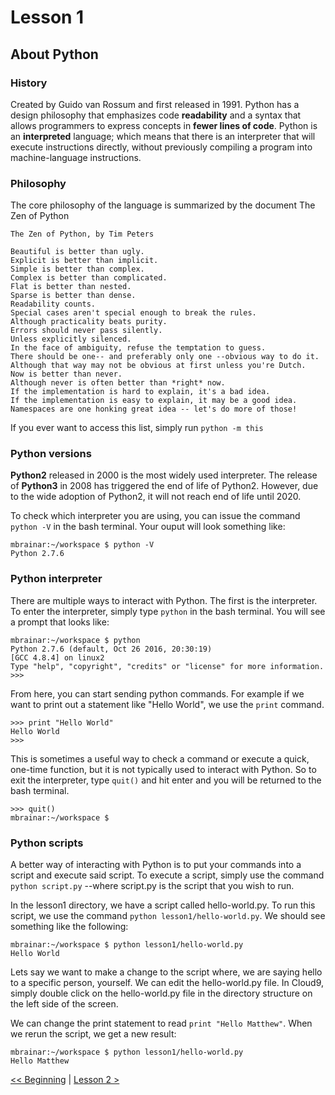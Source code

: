 # Lesson 1

## About Python

### History

Created by Guido van Rossum and first released in 1991. Python has a design
philosophy that emphasizes code **readability** and a syntax that allows 
programmers to express concepts in **fewer lines of code**. Python is an 
**interpreted** language; which means that there is an interpreter that will 
execute instructions directly, without previously compiling a program into 
machine-language instructions.

### Philosophy

The core philosophy of the language is summarized by the document The Zen of Python

```
The Zen of Python, by Tim Peters

Beautiful is better than ugly.
Explicit is better than implicit.
Simple is better than complex.
Complex is better than complicated.
Flat is better than nested.
Sparse is better than dense.
Readability counts.
Special cases aren't special enough to break the rules.
Although practicality beats purity.
Errors should never pass silently.
Unless explicitly silenced.
In the face of ambiguity, refuse the temptation to guess.
There should be one-- and preferably only one --obvious way to do it.
Although that way may not be obvious at first unless you're Dutch.
Now is better than never.
Although never is often better than *right* now.
If the implementation is hard to explain, it's a bad idea.
If the implementation is easy to explain, it may be a good idea.
Namespaces are one honking great idea -- let's do more of those!
```

If you ever want to access this list, simply run `python -m this`

### Python versions

**Python2** released in 2000 is the most widely used interpreter. The release of 
**Python3** in 2008 has triggered the end of life of Python2. However, due to the 
wide adoption of Python2, it will not reach end of life until 2020.

To check which interpreter you are using, you can issue the command 
`python -V` in the bash terminal. Your ouput will look something like:

```
mbrainar:~/workspace $ python -V
Python 2.7.6
```

### Python interpreter

There are multiple ways to interact with Python. The first is the interpreter. 
To enter the interpreter, simply type `python` in the bash terminal. You will 
see a prompt that looks like:

```
mbrainar:~/workspace $ python
Python 2.7.6 (default, Oct 26 2016, 20:30:19) 
[GCC 4.8.4] on linux2
Type "help", "copyright", "credits" or "license" for more information.
>>> 
```

From here, you can start sending python commands. For example if we want to 
print out a statement like "Hello World", we use the `print` command.

```
>>> print "Hello World"
Hello World
>>> 
```

This is sometimes a useful way to check a command or execute a quick, one-time
function, but it is not typically used to interact with Python. So to exit the 
interpreter, type `quit()` and hit enter and you will be returned to the bash 
terminal.

```
>>> quit()
mbrainar:~/workspace $ 
```

### Python scripts

A better way of interacting with Python is to put your commands into a script 
and execute said script. To execute a script, simply use the command 
`python script.py` --where script.py is the script that you wish to run.

In the lesson1 directory, we have a script called hello-world.py. To run this 
script, we use the command `python lesson1/hello-world.py`. We should see 
something like the following:

```
mbrainar:~/workspace $ python lesson1/hello-world.py 
Hello World
```

Lets say we want to make a change to the script where, we are saying hello to 
a specific person, yourself. We can edit the hello-world.py file. In Cloud9, 
simply double click on the hello-world.py file in the directory structure on 
the left side of the screen. 
<!--![lesson1-directory.png](/lesson1/lesson1-directory.png)-->
We can change the print statement to read `print "Hello Matthew"`. When we rerun 
the script, we get a new result:

```
mbrainar:~/workspace $ python lesson1/hello-world.py 
Hello Matthew
```


[<< Beginning](/README.md) | [Lesson 2 >](/lesson2/README.md)